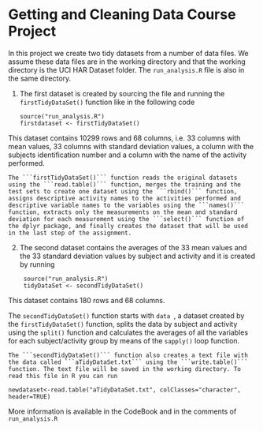 Getting and Cleaning Data Course Project
========================================
In this project we create two tidy datasets from a number of data files. We assume these data files are in the working directory and that the working directory is the UCI HAR Dataset folder. The ```run_analysis.R``` file is also in the same directory. 

1. The first dataset is created by sourcing the file and running the ```firstTidyDataSet()``` function like in the following code

    ```
    source("run_analysis.R")
    firstdataset <- firstTidyDataSet()
    ```	
This dataset contains 10299 rows and 68 columns, i.e. 33 columns with mean values, 33 columns with standard deviation values, a column with the subjects identification number and a column with the name of the activity performed.

	The ```firstTidyDataSet()``` function reads the original datasets using the ```read.table()``` function, merges the training and the test sets to create one dataset using the ```rbind()``` function, assigns descriptive activity names to the activities performed and descriptive variable names to the variables using the ```names()``` function, extracts only the measurements on the mean and standard deviation for each measurement using the ```select()``` function of the dplyr package, and finally creates the dataset that will be used in the last step of the assignment.

2. The second dataset contains the averages of the 33 mean values and the 33 standard deviation values by subject and activity and it is created by running

   ```
    source("run_analysis.R")
    tidyDataSet <- secondTidyDataSet()
    ```
	
This dataset contains 180 rows and 68 columns.

The ```secondTidyDataSet()``` function starts with ```data ```, a dataset created by the ```firstTidyDataSet()``` function, splits the data by subject and activity using the ```split()``` function and calculates the averages of all the variables for each subject/activity group by means of the ```sapply()``` loop function.

	The ```secondTidyDataSet()``` function also creates a text file with the data called ```aTidyDataSet.txt``` using the ```write.table()``` function. The text file will be saved in the working directory. To read this file in R you can run
	
	newdataset<-read.table("aTidyDataSet.txt", colClasses="character", header=TRUE)
	
More information is available in the CodeBook and in the comments of ```run_analysis.R```